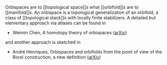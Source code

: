 Orbispaces are to [[topological space]]s what [[orbifold]]s are to [[manifold]]s. An orbispace is a topological generalization of an orbifold, a class of [[topological stack]]s with locally finite stabilizers. A detailed but elementary approach via atlases can be found in 

* Weimin Chen, A homotopy theory of orbispaces ([arXiv](http://arxiv.org/abs/math/0102020))

and another approach is sketched in 

* Andr&eacute; Henriques, Orbispaces and orbifolds from the point of view of the Borel construction, a new definition ([arXiv](http://arxiv.org/abs/math/0112006))



